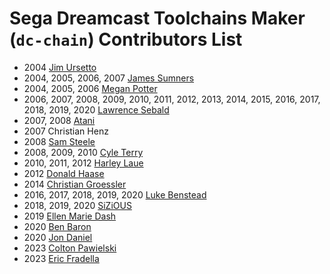 # Sega Dreamcast Toolchains Maker (`dc-chain`) Contributors List #

* 2004 [Jim Ursetto](http://ursetto.com/)
* 2004, 2005, 2006, 2007 [James Sumners](http://stalin.thegypsy.com/)
* 2004, 2005, 2006 [Megan Potter](http://github.com/kayateia)
* 2006, 2007, 2008, 2009, 2010, 2011, 2012, 2013, 2014, 2015, 2016, 2017, 2018, 
  2019, 2020 [Lawrence Sebald](https://sylverant.net/)
* 2007, 2008 [Atani](https://sourceforge.net/u/atani/profile/)
* 2007 Christian Henz
* 2008 [Sam Steele](https://twitter.com/c99koder)
* 2008, 2009, 2010 [Cyle Terry](https://sites.google.com/site/cyleterry/)
* 2010, 2011, 2012 [Harley Laue](https://github.com/losinggeneration)
* 2012 [Donald Haase](https://github.com/QuzarDC)
* 2014 [Christian Groessler](https://github.com/groessler)
* 2016, 2017, 2018, 2019, 2020 [Luke Benstead](https://simulant.dev/)
* 2018, 2019, 2020 [SiZiOUS](http://sizious.com/)
* 2019 [Ellen Marie Dash](https://gitlab.com/duckinator)
* 2020 [Ben Baron](https://github.com/einsteinx2)
* 2020 [Jon Daniel](https://github.com/jopadan)
* 2023 [Colton Pawielski](https://github.com/cepawiel)
* 2023 [Eric Fradella](https://github.com/darcagn)
